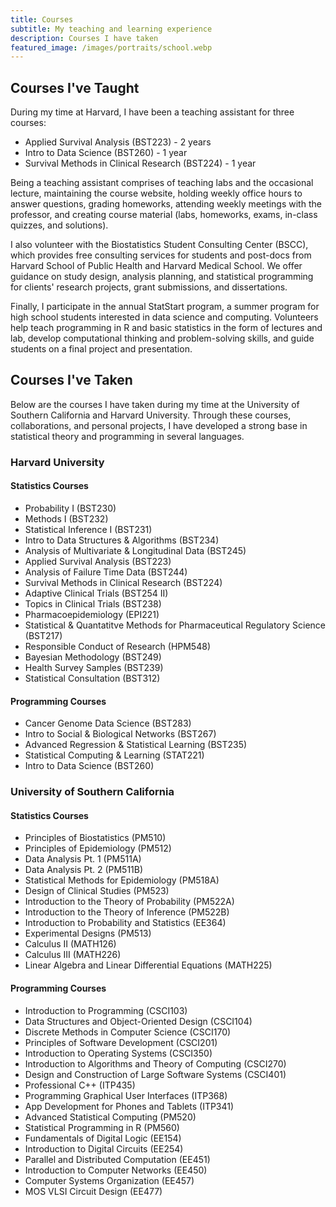 ```yaml
---
title: Courses
subtitle: My teaching and learning experience
description: Courses I have taken
featured_image: /images/portraits/school.webp
---
```



## Courses I've Taught

During my time at Harvard, I have been a teaching assistant for three courses:

* Applied Survival Analysis (BST223) - 2 years
* Intro to Data Science (BST260) - 1 year
* Survival Methods in Clinical Research (BST224) - 1 year

Being a teaching assistant comprises of teaching labs and the occasional lecture, maintaining the course website, holding weekly office hours to answer questions, grading homeworks, attending weekly meetings with the professor, and creating course material (labs, homeworks, exams, in-class quizzes, and solutions).

I also volunteer with the Biostatistics Student Consulting Center (BSCC), which provides free consulting services for students and post-docs from Harvard School of Public Health and Harvard Medical School. We offer guidance on study design, analysis planning, and statistical programming for clients' research projects, grant submissions, and dissertations.

Finally, I participate in the annual StatStart program, a summer program for high school students interested in data science and computing. Volunteers help teach programming in R and basic statistics in the form of lectures and lab,  develop computational thinking and problem-solving skills, and guide students on a final project and presentation.

## Courses I've Taken 

Below are the courses I have taken during my time at the University of Southern California and Harvard University. Through these courses, collaborations, and personal projects, I have developed a strong base in statistical theory and programming in several languages.  

### Harvard University

#### Statistics Courses

-	Probability I (BST230)
-	Methods I (BST232)
-	Statistical Inference I (BST231)
-	Intro to Data Structures & Algorithms (BST234)
-	Analysis of Multivariate & Longitudinal Data (BST245)
-	Applied Survival Analysis (BST223)
-	Analysis of Failure Time Data (BST244)
-   Survival Methods in Clinical Research (BST224)
-	Adaptive Clinical Trials (BST254 II)
-	Topics in Clinical Trials (BST238)
-	Pharmacoepidemiology (EPI221)
-	Statistical & Quantatitve Methods for Pharmaceutical Regulatory Science (BST217)
-	Responsible Conduct of Research (HPM548)
-	Bayesian Methodology (BST249)
-	Health Survey Samples (BST239)
-	Statistical Consultation (BST312)

#### Programming Courses

-	Cancer Genome Data Science (BST283)
-	Intro to Social & Biological Networks (BST267)
-	Advanced Regression & Statistical Learning (BST235)
-	Statistical Computing & Learning (STAT221)
-	Intro to Data Science (BST260)


### University of Southern California

#### Statistics Courses

-	Principles of Biostatistics (PM510)
-	Principles of Epidemiology (PM512)
-	Data Analysis Pt. 1 (PM511A)
-	Data Analysis Pt. 2 (PM511B)
-	Statistical Methods for Epidemiology (PM518A)
-	Design of Clinical Studies (PM523)
-	Introduction to the Theory of Probability (PM522A)
-	Introduction to the Theory of Inference (PM522B)
-	Introduction to Probability and Statistics (EE364)
-	Experimental Designs (PM513)
-	Calculus II (MATH126)
-	Calculus III (MATH226)
-	Linear Algebra and Linear Differential Equations (MATH225)

#### Programming Courses

-	Introduction to Programming (CSCI103)
-	Data Structures and Object-Oriented Design (CSCI104)
-	Discrete Methods in Computer Science (CSCI170)
-	Principles of Software Development (CSCI201)
-	Introduction to Operating Systems (CSCI350)
-	Introduction to Algorithms and Theory of Computing (CSCI270)
-	Design and Construction of Large Software Systems (CSCI401)
-	Professional C++ (ITP435)
-	Programming Graphical User Interfaces (ITP368)
- 	App Development for Phones and Tablets (ITP341)
-	Advanced Statistical Computing (PM520)
-	Statistical Programming in R (PM560)
-	Fundamentals of Digital Logic (EE154)
-	Introduction to Digital Circuits (EE254)
-	Parallel and Distributed Computation (EE451)
-	Introduction to Computer Networks (EE450)
-	Computer Systems Organization (EE457)
- 	MOS VLSI Circuit Design (EE477)